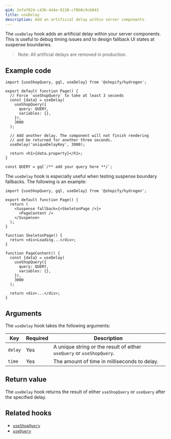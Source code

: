 ```yaml
---
gid: 2efaf024-c436-4d4e-9130-cf0b0c9cb843
title: useDelay
description: Add an artificial delay within server components.
---
```


The `useDelay` hook adds an artificial delay within your server components. This is useful to debug timing issues and to design fallback UI states at suspense boundaries.

> Note:
> All artificial delays are removed in production.

## Example code

```tsx
import {useShopQuery, gql, useDelay} from '@shopify/hydrogen';

export default function Page() {
  // Force `useShopQuery` to take at least 3 seconds
  const {data} = useDelay(
    useShopQuery({
      query: QUERY,
      variables: {},
    }),
    3000
  );

  // Add another delay. The component will not finish rendering
  // and be returned for another three seconds.
  useDelay('uniqueDelayKey', 3000);

  return <h1>{data.property}</h1>;
}

const QUERY = gql`/** add your query here **/`;
```

The `useDelay` hook is especially useful when testing suspense boundary fallbacks. The following is an example:

```tsx
import {useShopQuery, gql, useDelay} from '@shopify/hydrogen';

export default function Page() {
  return (
    <Suspense fallback={<SkeletonPage />}>
      <PageContent />
    </Suspense>
  );
}

function SkeletonPage() {
  return <div>Loading...</div>;
}

function PageContent() {
  const {data} = useDelay(
    useShopQuery({
      query: QUERY,
      variables: {},
    }),
    3000
  );

  return <div>...</div>;
}
```

## Arguments

The `useDelay` hook takes the following arguments:

| Key     | Required | Description                                                    |
| ------- | -------- | -------------------------------------------------------------- |
| `delay` | Yes      | A unique string or the result of either `useQuery` or `useShopQuery`. |
| `time`  | Yes      | The amount of time in milliseconds to delay.                    |

## Return value

The `useDelay` hook returns the result of either `useShopQuery` or `useQuery` after the specified delay.

## Related hooks

- [`useShopQuery`](/api/hydrogen/hooks/global/useshopquery)
- [`useQuery`](/api/hydrogen/hooks/global/usequery)
